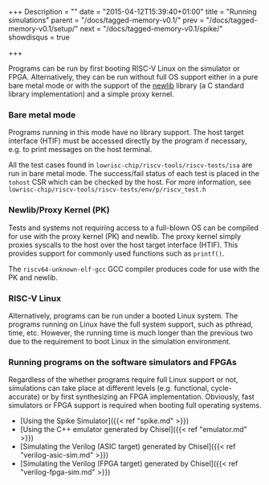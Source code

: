 +++
Description = ""
date = "2015-04-12T15:39:40+01:00"
title = "Running simulations"
parent = "/docs/tagged-memory-v0.1/"
prev = "/docs/tagged-memory-v0.1/setup/"
next = "/docs/tagged-memory-v0.1/spike/"
showdisqus = true

+++


Programs can be run by first booting RISC-V Linux on the simulator or
FPGA. Alternatively, they can be run without full OS support either in
a pure bare metal mode or with the support of the 
[newlib](https://sourceware.org/newlib/)
library (a C standard library implementation) and a simple proxy kernel.

### Bare metal mode 

Programs running in this mode have no library support. The host target
interface (HTIF) must be accessed directly by the program if necessary, e.g.
to print messages on the host terminal.

 All the test cases found in
`lowrisc-chip/riscv-tools/riscv-tests/isa` are run in bare metal mode.
The success/fail status of each test is placed in the `tohost` CSR
which can be checked by the host.  For more information, see
`lowrisc-chip/riscv-tools/riscv-tests/env/p/riscv_test.h`

### Newlib/Proxy Kernel (PK)

Tests and systems not requiring access to a full-blown OS can be
compiled for use with the proxy kernel (PK) and newlib. The proxy
kernel simply proxies syscalls to the host over the host target
interface (HTIF). This provides support for commonly used functions
such as `printf()`.

The `riscv64-unknown-elf-gcc` GCC compiler produces code for use with
the PK and newlib.

### RISC-V Linux

Alternatively, programs can be run under a booted Linux system. The programs
running on Linux have the full system support, such as pthread, time,
etc. However, the running time is much longer than the previous two due to the 
requirement to boot Linux in the simulation environment.

### Running programs on the software simulators and FPGAs

Regardless of the whether programs require full Linux support or not,
simulations can take place at different levels (e.g. functional,
cycle-accurate) or by first synthesizing an FPGA implementation. Obviously, 
fast simulators or FPGA support is required when booting full operating 
systems.

 * [Using the Spike Simulator]({{< ref "spike.md" >}})
 * [Using the C++ emulator generated by Chisel]({{< ref "emulator.md" >}})
 * [Simulating the Verilog (ASIC target) generated by Chisel]({{< ref "verilog-asic-sim.md" >}})
 * [Simulating the Verilog (FPGA target) generated by Chisel]({{< ref "verilog-fpga-sim.md" >}})
